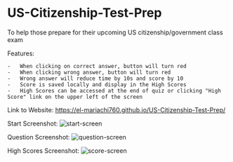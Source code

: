 # US-Citizenship-Test-Prep
To help those prepare for their upcoming US citizenship/government class exam

Features:

    -   When clicking on correct answer, button will turn red
    -   When clicking wrong answer, button will turn red
    -   Wrong answer will reduce time by 10s and score by 10
    -   Score is saved locally and display in the High Scores
    -   High Scores can be accessed at the end of quiz or clicking "High Score" link on the upper left of the screen

Link to Website:
https://el-mariachi760.github.io/US-Citizenship-Test-Prep/

Start Screenshot:
![start-screen](https://user-images.githubusercontent.com/94568874/166182551-5cf4ba5f-d84c-4ead-944a-763fbe88bc0d.png)

Question Screenshot:
![question-screen](https://user-images.githubusercontent.com/94568874/166182561-4a2148ef-8e36-4174-a97b-ab912380bd0a.png)

High Scores Screenshot:
![score-screen](https://user-images.githubusercontent.com/94568874/166182571-e6b97bc5-d6de-48cb-ba77-fef21030e33e.png)

